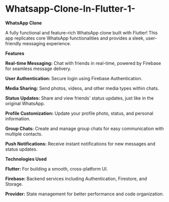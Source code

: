 # Whatsapp-Clone-In-Flutter-1-
**WhatsApp Clone**

A fully functional and feature-rich WhatsApp clone built with Flutter! This app replicates core WhatsApp functionalities and provides a sleek, user-friendly messaging experience.

**Features**

**Real-time Messaging:** Chat with friends in real-time, powered by Firebase for seamless message delivery.

**User Authentication:** Secure login using Firebase Authentication.

**Media Sharing:** Send photos, videos, and other media types within chats.

**Status Updates:** Share and view friends' status updates, just like in the original WhatsApp.

**Profile Customization:** Update your profile photo, status, and personal information.

**Group Chats:** Create and manage group chats for easy communication with multiple contacts.

**Push Notifications:** Receive instant notifications for new messages and status updates.


**Technologies Used**

**Flutter:** For building a smooth, cross-platform UI.

**Firebase:** Backend services including Authentication, Firestore, and Storage.

**Provider:** State management for better performance and code organization.
